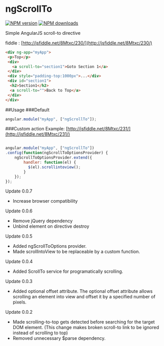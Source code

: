 ngScrollTo
==========
[![NPM version](https://badge.fury.io/js/ngscrollto.svg)](https://badge.fury.io/js/ngscrollto)
[![NPM downloads](https://img.shields.io/npm/dm/ngScrollTo.svg?style=flat)](https://www.npmjs.org/package/ngScrollTo)

Simple AngularJS scroll-to directive

fiddle : [http://jsfiddle.net/8Mtxc/230/](http://jsfiddle.net/8Mtxc/230/)

``` html
<div ng-app="myApp">
 <p>Top</p>
 <div>
   <a scroll-to="section1">Goto Section 1</a>
 </div>
 <div style="padding-top:1000px">...</div>
 <div id="section1">
  <h2>Section1</h2>
  <a scroll-to="">Back to Top</a>
 </div>
</div>
```


##Usage
###Default

``` javascript
angular.module("myApp", ["ngScrollTo"]);
```
###Custom action
Example: [http://jsfiddle.net/8Mtxc/231/](http://jsfiddle.net/8Mtxc/231/)
``` javascript

angular.module("myApp", ["ngScrollTo"])
.config(function(ngScrollToOptionsProvider) {
    ngScrollToOptionsProvider.extend({
        handler: function(el) {
          $(el).scrollintoview();
        }
    });
});

```
Update 0.0.7
* Increase browser compatibility

Update 0.0.6
* Remove jQuery dependency
* Unbind element on directive destroy

Update 0.0.5
* Added ngScrollToOptions provider.
* Made scrollIntoView to be replaceable by a custom function.

Update 0.0.4
* Added ScrollTo service for programatically scrolling.

Update 0.0.3
* Added optional offset attribute. The optional offset attribute allows scrolling an element into view and offset it by a specified number of pixels.

Update 0.0.2
* Made scrolling-to-top gets detected before searching for the target DOM element. (This change makes broken scroll-to link to be ignored instead of scrolling to top)
* Removed unnecessary $parse dependency.
